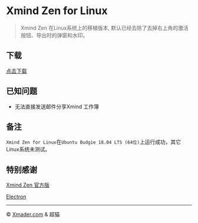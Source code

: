 # Xmind Zen for Linux

> Xmind Zen 在Linux系统上的移植版本, 默认已经去除了去掉右上角的激活按钮、导出时的弹窗和水印。

## 下载

[点击下载](https://coding.net/u/xmader/p/xmind_zen_linux/git/archive/master)
<!-- [点我进入版本发布和下载页面](https://coding.net/u/xmader/p/xmind_zen_linux/git/releases) -->

## 已知问题

* 无法直接发送邮件分享Xmind 工作簿
<!-- `os.tmpdir()`错误，未在`/tmp`后加上`/` -->

## 备注

`Xmind Zen for Linux`在`Ubuntu Budgie 18.04 LTS (64位)`上运行成功，其它Linux系统未测试。

## 特别感谢

[Xmind Zen 官方版](https://www.xmind.cn/zen/)

[Electron](https://electronjs.org/)

---

© [Xmader.com](https://www.xmader.com/) & 超猫